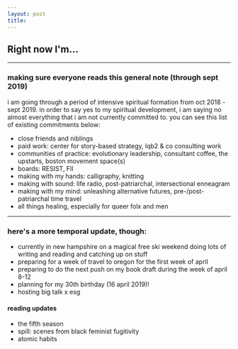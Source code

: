 ```yaml
---
layout: post
title: 
---
```

## Right now I'm...


---

### making sure everyone reads this general note (through sept 2019)

i am going through a period of intensive spiritual formation from oct 2018 - sept 2019. <!-- i am taking this time now because i believe that it is part of my work in this age to hold and make space for meaning-making in our increasingly chaotic world. my capacity to hold that space is directly linked to depth of my leadership.  -->in order to say yes to my spiritual development, i am saying no almost everything that i am not currently committed to. you can see this list of existing commitments below:

* close friends and niblings <!-- (asa, alvie, jayden, leah) -->
* paid work: center for story-based strategy, lqb2 & co consulting work
* communities of practice: evolutionary leadership, consultant coffee, the upstarts, boston movement space(s)
* boards: RESIST, FII
* making with my hands: calligraphy, knitting
* making with sound: life radio, post-patriarchal, intersectional enneagram
* making with my mind: unleashing alternative futures, pre-/post-patriarchal time travel
* all things healing, especially for queer folx and men

---

### here's a more temporal update, though:

* currently in new hampshire on a magical free ski weekend doing lots of writing and reading and catching up on stuff
* preparing for a week of travel to oregon for the first week of april
* preparing to do the next push on my book draft during the week of april 8-12
* planning for my 30th birthday (16 april 2019)!
* hosting big talk x esg 

#### reading updates

* the fifth season
* spill: scenes from black feminist fugitivity
* atomic habits